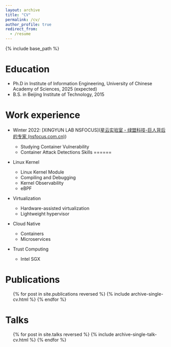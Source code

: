 ```yaml
---
layout: archive
title: "CV"
permalink: /cv/
author_profile: true
redirect_from:
  - /resume
---
```


{% include base_path %}

Education
======
* Ph.D in Institute of Information Engineering,  University of Chinese Academy of Sciences, 2025 (expected)
* B.S. in Beijing Institute of Technology, 2015

Work experience
======
* Winter 2022: [XINGYUN LAB NSFOCUS]([星云实验室 - 绿盟科技-巨人背后的专家 (nsfocus.com.cn)](https://bestpractice.nsfocus.com.cn/html/4/90/93/))
  * Studying Container Vulnerability
  * Container Attack Detections
Skills
======
* Linux Kernel
  * Linux Kernel Module
  * Compiling and Debugging
  * Kernel Observability
  * eBPF

* Virtualization
  * Hardware-assisted virtualization
  * Lightweight hypervisor

* Cloud Native
  * Containers
  * Microservices
* Trust Computing
  * Intel SGX


Publications
======
  <ul>{% for post in site.publications reversed %}
    {% include archive-single-cv.html %}
  {% endfor %}</ul>

Talks
======
  <ul>{% for post in site.talks reversed %}
    {% include archive-single-talk-cv.html  %}
  {% endfor %}</ul>
